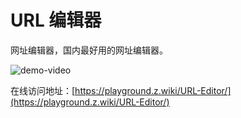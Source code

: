 # URL 编辑器

网址编辑器，国内最好用的网址编辑器。

![demo-video](https://cdn.z.wiki/autoupload/20240824/nNDQ/1280X720/11.gif)

在线访问地址：[https://playground.z.wiki/URL-Editor/](https://playground.z.wiki/URL-Editor/)

